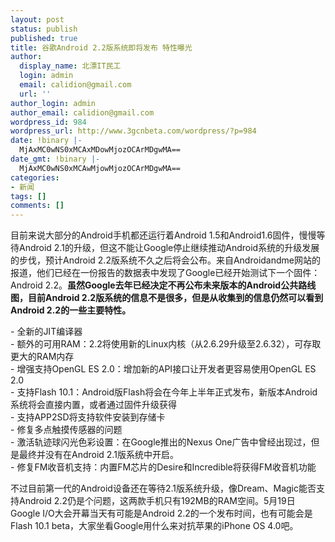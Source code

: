```yaml
---
layout: post
status: publish
published: true
title: 谷歌Android 2.2版系统即将发布 特性曝光
author:
  display_name: 北漂IT民工
  login: admin
  email: calidion@gmail.com
  url: ''
author_login: admin
author_email: calidion@gmail.com
wordpress_id: 984
wordpress_url: http://www.3gcnbeta.com/wordpress/?p=984
date: !binary |-
  MjAxMC0wNS0xMCAxMDowMjozOCArMDgwMA==
date_gmt: !binary |-
  MjAxMC0wNS0xMCAwMjowMjozOCArMDgwMA==
categories:
- 新闻
tags: []
comments: []
---
```

<p>目前来说大部分的Android手机都还运行着Android 1.5和Android1.6固件，慢慢等待Android 2.1的升级，但这不能让Google停止继续推动Android系统的升级发展的步伐，预计Android 2.2版系统不久之后将会公布。来自Androidandme网站的报道，他们已经在一份报告的数据表中发现了Google已经开始测试下一个固件：Android 2.2。<strong>虽然Google去年已经决定不再公布未来版本的Android公共路线图，目前Android 2.2版系统的信息不是很多，但是从收集到的信息仍然可以看到Android 2.2的一些主要特性。</strong></p>
<p>- 全新的JIT编译器<br />
- 额外的可用RAM：2.2将使用新的Linux内核（从2.6.29升级至2.6.32），可存取更大的RAM内存<br />
- 增强支持OpenGL ES 2.0：增加新的API接口让开发者更容易使用OpenGL ES 2.0<br />
- 支持Flash 10.1：Android版Flash将会在今年上半年正式发布，新版本Android系统将会直接内置，或者通过固件升级获得<br />
- 支持APP2SD将支持软件安装到存储卡<br />
- 修复多点触摸传感器的问题<br />
- 激活轨迹球闪光色彩设置：在Google推出的Nexus One广告中曾经出现过，但是最终并没有在Android 2.1版系统中开启。<br />
- 修复FM收音机支持：内置FM芯片的Desire和Incredible将获得FM收音机功能</p>
<p>不过目前第一代的Android设备还在等待2.1版系统升级，像Dream、Magic能否支持Android 2.2仍是个问题，这两款手机只有192MB的RAM空间。5月19日 Google I/O大会开幕当天有可能是Android 2.2的一个发布时间，也有可能会是Flash 10.1 beta，大家坐看Google用什么来对抗苹果的iPhone OS 4.0吧。</p>
